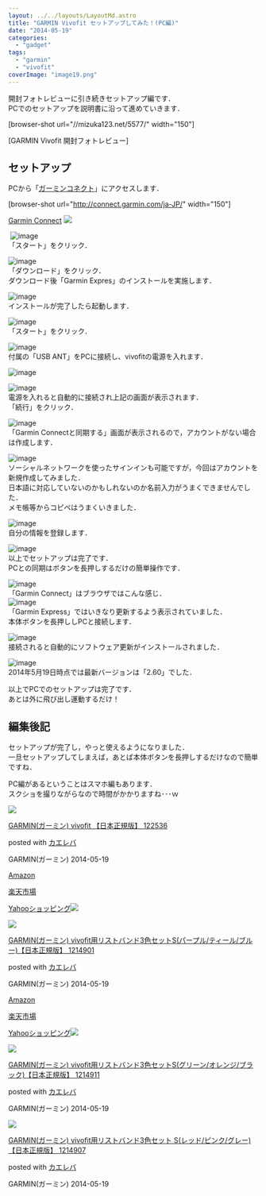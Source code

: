 ```yaml
---
layout: ../../layouts/LayoutMd.astro
title: "GARMIN Vivofit セットアップしてみた！(PC編)"
date: "2014-05-19"
categories: 
  - "gadget"
tags: 
  - "garmin"
  - "vivofit"
coverImage: "image19.png"
---
```


開封フォトレビューに引き続きセットアップ編です．  
PCでのセットアップを説明書に沿って進めていきます．

\[browser-shot url="//mizuka123.net/5577/" width="150"\]

[GARMIN Vivofit 開封フォトレビュー]

## セットアップ

PCから「[ガーミンコネクト](http://connect.garmin.com/ja-JP/)」にアクセスします．

\[browser-shot url="http://connect.garmin.com/ja-JP/" width="150"\]

[Garmin Connect](http://connect.garmin.com/ja-JP/) [![](http://b.hatena.ne.jp/entry/image/http://connect.garmin.com/ja-JP/)](http://b.hatena.ne.jp/entry/http://connect.garmin.com/ja-JP/)

 ![image](/wp/images/image8.png "image")  
「スタート」をクリック．

![image](/wp/images/image9.png "image")  
「ダウンロード」をクリック．  
ダウンロード後「Garmin Expres」のインストールを実施します．

![image](/wp/images/image10.png "image")  
インストールが完了したら起動します．

![image](/wp/images/image11.png "image")  
「スタート」をクリック．

![image](/wp/images/image12.png "image")  
付属の「USB ANT」をPCに接続し、vivofitの電源を入れます．

![image](/wp/images/image13.png "image")

![image](/wp/images/image14.png "image")  
電源を入れると自動的に接続され上記の画面が表示されます．  
「続行」をクリック．

![image](/wp/images/image15.png "image")  
「Garmin Connectと同期する」画面が表示されるので，アカウントがない場合は作成します．

![image](/wp/images/image16.png "image")  
ソーシャルネットワークを使ったサインインも可能ですが，今回はアカウントを新規作成してみました．  
日本語に対応していないのかもしれないのか名前入力がうまくできませんでした．  
メモ帳等からコピペはうまくいきました．

![image](/wp/images/image17.png "image")  
自分の情報を登録します．

![image](/wp/images/image18.png "image")  
以上でセットアップは完了です．  
PCとの同期はボタンを長押しするだけの簡単操作です．

![image](/wp/images/image19.png "image")  
「Garmin Connect」はブラウザではこんな感じ．  
![image](/wp/images/image20.png "image")  
「Garmin Express」ではいきなり更新するよう表示されていました．  
本体ボタンを長押ししPCと接続します．

![image](/wp/images/image21.png "image")  
接続されると自動的にソフトウェア更新がインストールされました．

![image](/wp/images/image22.png "image")  
2014年5月19日時点では最新バージョンは「2.60」でした．

以上でPCでのセットアップは完了です．  
あとは外に飛び出し運動するだけ！

## 編集後記

セットアップが完了し，やっと使えるようになりました．  
一旦セットアップしてしまえば，あとば本体ボタンを長押しするだけなので簡単ですね．

PC編があるということはスマホ編もあります．  
スクショを撮りながらなので時間がかかりますね･･･ｗ

[![](/wp/images/41J-oLUf65L._SL160_.jpg)](https://www.amazon.co.jp/exec/obidos/ASIN/B00JZ7USPQ/mizuka123-22/ref=nosim/)

[GARMIN(ガーミン) vivofit 【日本正規版】 122536](https://www.amazon.co.jp/exec/obidos/ASIN/B00JZ7USPQ/mizuka123-22/ref=nosim/)

posted with [カエレバ](http://kaereba.com)

GARMIN(ガーミン) 2014-05-19

[Amazon](http://www.amazon.co.jp/gp/search?keywords=vivofit&__mk_ja_JP=%83J%83%5E%83J%83i&tag=mizuka123-22 "アマゾン")

[楽天市場](http://hb.afl.rakuten.co.jp/hgc/032b53ee.4b34c5ee.0f4a541e.f440145e/?pc=http%3A%2F%2Fsearch.rakuten.co.jp%2Fsearch%2Fmall%2Fvivofit%2F-%2Ff.1-p.1-s.1-sf.0-st.A-v.2%3Fx%3D0%26scid%3Daf_ich_link_urltxt%26m%3Dhttp%3A%2F%2Fm.rakuten.co.jp%2F "楽天市場")

[Yahooショッピング![](//ad.jp.ap.valuecommerce.com/servlet/gifbanner?sid=3066752&pid=881990642)](//ck.jp.ap.valuecommerce.com/servlet/referral?sid=3066752&pid=881990642&vc_url=http%3A%2F%2Fshopping.search.yahoo.co.jp%2Fsearch%3FuIv%3Don%26ei%3DUTF-8%26tab_ex%3Dcommerce%26slider%3D0%26va%3Dvivofit "Yahooショッピング")

[![](/wp/images/41tBNSluDWL._SL160_.jpg)](https://www.amazon.co.jp/exec/obidos/ASIN/B00HVBJPKW/mizuka123-22/ref=nosim/)

[GARMIN(ガーミン) vivofit用リストバンド3色セットS(パープル/ティール/ブルー)【日本正規版】 1214901](https://www.amazon.co.jp/exec/obidos/ASIN/B00HVBJPKW/mizuka123-22/ref=nosim/)

posted with [カエレバ](http://kaereba.com)

GARMIN(ガーミン) 2014-05-19

[Amazon](http://www.amazon.co.jp/gp/search?keywords=%83K%81%5B%83%7E%83%93%20vivofit%97p%83%8A%83X%83g%83o%83%93%83h3%90F%83Z%83b%83gS&__mk_ja_JP=%83J%83%5E%83J%83i&tag=mizuka123-22 "アマゾン")

[楽天市場](http://hb.afl.rakuten.co.jp/hgc/032b53ee.4b34c5ee.0f4a541e.f440145e/?pc=http%3A%2F%2Fsearch.rakuten.co.jp%2Fsearch%2Fmall%2F%25E3%2582%25AC%25E3%2583%25BC%25E3%2583%259F%25E3%2583%25B3%2520vivofit%25E7%2594%25A8%25E3%2583%25AA%25E3%2582%25B9%25E3%2583%2588%25E3%2583%2590%25E3%2583%25B3%25E3%2583%25893%25E8%2589%25B2%25E3%2582%25BB%25E3%2583%2583%25E3%2583%2588S%2F-%2Ff.1-p.1-s.1-sf.0-st.A-v.2%3Fx%3D0%26scid%3Daf_ich_link_urltxt%26m%3Dhttp%3A%2F%2Fm.rakuten.co.jp%2F "楽天市場")

[Yahooショッピング![](//ad.jp.ap.valuecommerce.com/servlet/gifbanner?sid=3066752&pid=881990642)](//ck.jp.ap.valuecommerce.com/servlet/referral?sid=3066752&pid=881990642&vc_url=http%3A%2F%2Fshopping.search.yahoo.co.jp%2Fsearch%3FuIv%3Don%26ei%3DUTF-8%26tab_ex%3Dcommerce%26slider%3D0%26va%3D%25E3%2582%25AC%25E3%2583%25BC%25E3%2583%259F%25E3%2583%25B3%2520vivofit%25E7%2594%25A8%25E3%2583%25AA%25E3%2582%25B9%25E3%2583%2588%25E3%2583%2590%25E3%2583%25B3%25E3%2583%25893%25E8%2589%25B2%25E3%2582%25BB%25E3%2583%2583%25E3%2583%2588S "Yahooショッピング")

[![](/wp/images/416kQR7YesL._SL160_.jpg)](https://www.amazon.co.jp/exec/obidos/ASIN/B00KANWFSM/mizuka123-22/ref=nosim/)

[GARMIN(ガーミン) vivofit用リストバンド3色セットS(グリーン/オレンジ/ブラック)【日本正規版】 1214911](https://www.amazon.co.jp/exec/obidos/ASIN/B00KANWFSM/mizuka123-22/ref=nosim/)

posted with [カエレバ](http://kaereba.com)

GARMIN(ガーミン) 2014-05-19

[![](/wp/images/41x6N0aGVnL._SL160_.jpg)](https://www.amazon.co.jp/exec/obidos/ASIN/B00KANWD2U/mizuka123-22/ref=nosim/)

[GARMIN(ガーミン) vivofit用リストバンド3色セット S(レッド/ピンク/グレー)【日本正規版】 1214907](https://www.amazon.co.jp/exec/obidos/ASIN/B00KANWD2U/mizuka123-22/ref=nosim/)

posted with [カエレバ](http://kaereba.com)

GARMIN(ガーミン) 2014-05-19

